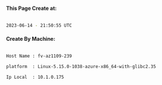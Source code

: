
   
#### This Page Create at:

```bash

2023-06-14 - 21:50:55 UTC

```

#### Create By Machine:

```bash

Host Name : fv-az1109-239

platform  : Linux-5.15.0-1038-azure-x86_64-with-glibc2.35

Ip Local  : 10.1.0.175

```

